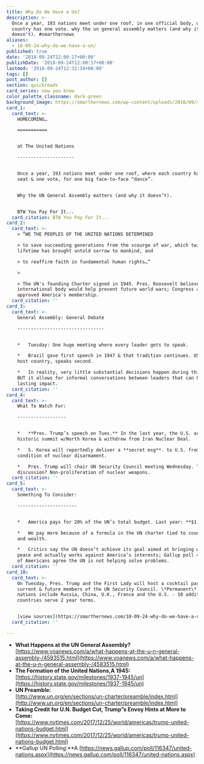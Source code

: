```yaml
---
title: Why Do We Have a Un?
description: >-
  Once a year, 193 nations meet under one roof, in one official body, where each
  country has one vote. why the un general assembly matters (and why it
  doesn't). #smarthernews
aliases:
  - 18-09-24-why-do-we-have-a-un/
published: true
date: '2018-09-24T12:00:17+00:00'
publishDate: '2018-09-24T12:00:17+00:00'
lastmod: '2018-09-24T12:32:34+00:00'
tags: []
post_author: []
section: quickreads
card_series: now you know
color_palette_classname: dark-green
background_image: https://smarthernews.com/wp-content/uploads/2018/09/shn_globe-min.png
card_1:
  card_text: >-
    HOMECOMING…

    ===========


    at The United Nations

    ---------------------


    Once a year, 193 nations meet under one roof, where each country has one
    seat & one vote, for one big face-to-face “dance”.


    Why the UN General Assembly matters (and why it doesn’t).


    BTW You Pay For It...
  card_citation: BTW You Pay For It...
card_2:
  card_text: >-
    > “WE THE PEOPLES OF THE UNITED NATIONS DETERMINED  

    > to save succeeding generations from the scourge of war, which twice in our
    lifetime has brought untold sorrow to mankind, and  

    > to reaffirm faith in fundamental human rights…”

    > 

    > The UN's founding Charter signed in 1945. Pres. Roosevelt believed an
    international body would help prevent future world wars; Congress agreed &
    approved America's membership.
  card_citation: ''
card_3:
  card_text: >-
    General Assembly: General Debate

    --------------------------------


    *   Tuesday: One huge meeting where every leader gets to speak.

    *   Brazil gave first speech in 1947 & that tradition continues. USA, the
    host country, speaks second.

    *   In reality, very little substantial decisions happen during this time,
    BUT it allows for informal conversations between leaders that can have a
    lasting impact.
  card_citation: ''
card_4:
  card_text: >-
    What To Watch For:

    ------------------


    *   **Pres. Trump’s speech on Tues.** In the last year, the U.S. arranged a
    historic summit w/North Korea & withdrew from Iran Nuclear Deal.

    *   S. Korea will reportedly deliver a **secret msg**. to U.S. from NoKo: a
    condition of nuclear disarmament.

    *   Pres. Trump will chair UN Security Council meeting Wednesday. Topic of
    discussion? Non-proliferation of nuclear weapons.
  card_citation: ''
card_5:
  card_text: >-
    Something To Consider:

    ----------------------


    *   America pays for 20% of the UN’s total budget. Last year: **$1.2B**

    *   We pay more because of a formula in the UN charter tied to country size
    and wealth.

    *   Critics say the UN doesn’t achieve its goal aimed at bringing world
    peace and actually works against America’s interests; Gallup poll = majority
    of Americans agree the UN is not helping solve problems.
  card_citation: ''
card_10:
  card_text: >-
    On Tuesday, Pres. Trump and the First Lady will host a cocktail party for
    current & future members of the UN Security Council. \*Permanent\* member
    nations include Russia, China, U.K., France and the U.S. - 10 additional
    countries serve 2 year terms.


    [view sources](https://smarthernews.com/18-09-24-why-do-we-have-a-un/)
  card_citation: ''

---
```

*   **What Happens at the UN General Assembly?**  
    [https://www.voanews.com/a/what-happens-at-the-u-n-general-assembly-/4583515.html](https://www.voanews.com/a/what-happens-at-the-u-n-general-assembly-/4583515.html)
*   **The Formation of the United Nations,A 1945:**  
    [https://history.state.gov/milestones/1937-1945/un](https://history.state.gov/milestones/1937-1945/un)
*   **UN Preamble:**  
    [http://www.un.org/en/sections/un-charter/preamble/index.html](http://www.un.org/en/sections/un-charter/preamble/index.html)
*   **Taking Credit for U.N. Budget Cut, Trump”s Envoy Hints at More to Come:**  
    [https://www.nytimes.com/2017/12/25/world/americas/trump-united-nations-budget.html](https://www.nytimes.com/2017/12/25/world/americas/trump-united-nations-budget.html)
*   **Gallup UN Polling:**A [https://news.gallup.com/poll/116347/united-nations.aspx](https://news.gallup.com/poll/116347/united-nations.aspx)